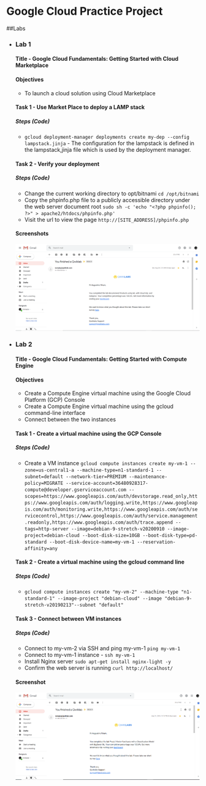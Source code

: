 # Google Cloud Practice Project


##Labs
* ### Lab 1
    #### Title - Google Cloud Fundamentals: Getting Started with Cloud Marketplace 
    #### Objectives
     * To launch a cloud solution using Cloud Marketplace
    
    #### Task 1 - Use Market Place to deploy a LAMP stack
     ##### Steps (Code)
     *  `gcloud deployment-manager deployments create my-dep --config lampstack.jinja` 
       - The configuration for the 
            lampstack is defined in the lampstack,jinja file which is used by the deployment manager.
         
    #### Task 2 - Verify your deployment
     ##### Steps (Code)
     * Change the current working directory to opt/bitnami `cd /opt/bitnami`
     * Copy the phpinfo.php file to a publicly accessible directory under the web server document root `sudo sh -c 'echo "<?php phpinfo(); ?>" > apache2/htdocs/phpinfo.php'`
     * Visit the url to view the page `http://[SITE_ADDRESS]/phpinfo.php`
         
    #### Screenshots
    ![Lab 1](screenshots/lab1.png)
* ### Lab 2
    #### Title - Google Cloud Fundamentals: Getting Started with Compute Engine
    #### Objectives
     * Create a Compute Engine virtual machine using the Google Cloud Platform (GCP) Console
     * Create a Compute Engine virtual machine using the gcloud command-line interface
     * Connect between the two instances
   #### Task 1 - Create a virtual machine using the GCP Console
    ##### Steps (Code)
    * Create a VM instance  `gcloud compute instances create my-vm-1 --zone=us-central1-a --machine-type=n1-standard-1 --subnet=default --network-tier=PREMIUM --maintenance-policy=MIGRATE --service-account=36480928317-compute@developer.gserviceaccount.com --scopes=https://www.googleapis.com/auth/devstorage.read_only,https://www.googleapis.com/auth/logging.write,https://www.googleapis.com/auth/monitoring.write,https://www.googleapis.com/auth/servicecontrol,https://www.googleapis.com/auth/service.management.readonly,https://www.googleapis.com/auth/trace.append --tags=http-server --image=debian-9-stretch-v20200910 --image-project=debian-cloud --boot-disk-size=10GB --boot-disk-type=pd-standard --boot-disk-device-name=my-vm-1 --reservation-affinity=any`
  #### Task 2 - Create a virtual machine using the gcloud command line
   ##### Steps (Code)
    * `gcloud compute instances create "my-vm-2" --machine-type "n1-standard-1" --image-project "debian-cloud" --image "debian-9-stretch-v20190213"--subnet "default"`
  #### Task 3 - Connect between VM instances
    ##### Steps (Code)
     * Connect to my-vm-2 via SSH and ping my-vm-1  `ping my-vm-1`
     * Connect to my-vm-1 instance - `ssh my-vm-1`
     * Install Nginx server `sudo apt-get install nginx-light -y`
     * Confirm the web server is running `curl http://localhost/`
  
  #### Screenshot
  ![Lab 2](screenshots/lab2.png)
